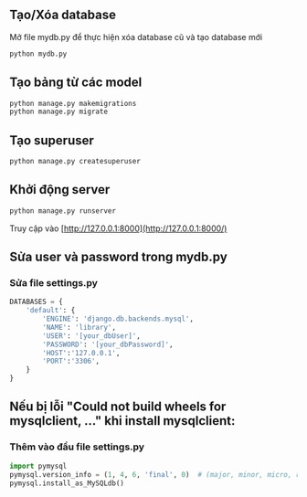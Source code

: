 ## Tạo/Xóa database

Mở file mydb.py để thực hiện xóa database cũ và tạo database mới

```bash
python mydb.py
```

## Tạo bảng từ các model

```bash
python manage.py makemigrations
python manage.py migrate
```

## Tạo superuser

```bash
python manage.py createsuperuser
```

## Khởi động server

```bash
python manage.py runserver
```

Truy cập vào [http://127.0.0.1:8000](http://127.0.0.1:8000/)

## Sửa user và password trong mydb.py

### Sửa file settings.py

```python
DATABASES = {
    'default': {
        'ENGINE': 'django.db.backends.mysql',
        'NAME': 'library',
        'USER': '[your_dbUser]',
        'PASSWORD': '[your_dbPassword]',
        'HOST':'127.0.0.1',
        'PORT':'3306',
    }
}
```

## Nếu bị lỗi "Could not build wheels for mysqlclient, ..." khi install mysqlclient:
### Thêm vào đầu file settings.py

```python
import pymysql
pymysql.version_info = (1, 4, 6, 'final', 0)  # (major, minor, micro, releaselevel, serial)
pymysql.install_as_MySQLdb()
```